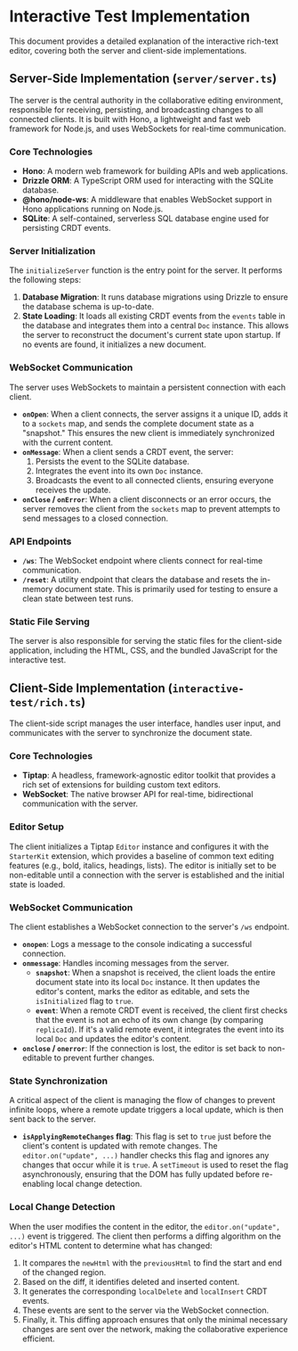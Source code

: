 # Interactive Test Implementation

This document provides a detailed explanation of the interactive rich-text editor, covering both the server and client-side implementations.

## Server-Side Implementation (`server/server.ts`)

The server is the central authority in the collaborative editing environment, responsible for receiving, persisting, and broadcasting changes to all connected clients. It is built with Hono, a lightweight and fast web framework for Node.js, and uses WebSockets for real-time communication.

### Core Technologies

-   **Hono**: A modern web framework for building APIs and web applications.
-   **Drizzle ORM**: A TypeScript ORM used for interacting with the SQLite database.
-   **@hono/node-ws**: A middleware that enables WebSocket support in Hono applications running on Node.js.
-   **SQLite**: A self-contained, serverless SQL database engine used for persisting CRDT events.

### Server Initialization

The `initializeServer` function is the entry point for the server. It performs the following steps:

1.  **Database Migration**: It runs database migrations using Drizzle to ensure the database schema is up-to-date.
2.  **State Loading**: It loads all existing CRDT events from the `events` table in the database and integrates them into a central `Doc` instance. This allows the server to reconstruct the document's current state upon startup. If no events are found, it initializes a new document.

### WebSocket Communication

The server uses WebSockets to maintain a persistent connection with each client.

-   **`onOpen`**: When a client connects, the server assigns it a unique ID, adds it to a `sockets` map, and sends the complete document state as a "snapshot." This ensures the new client is immediately synchronized with the current content.
-   **`onMessage`**: When a client sends a CRDT event, the server:
    1.  Persists the event to the SQLite database.
    2.  Integrates the event into its own `Doc` instance.
    3.  Broadcasts the event to all connected clients, ensuring everyone receives the update.
-   **`onClose` / `onError`**: When a client disconnects or an error occurs, the server removes the client from the `sockets` map to prevent attempts to send messages to a closed connection.

### API Endpoints

-   **`/ws`**: The WebSocket endpoint where clients connect for real-time communication.
-   **`/reset`**: A utility endpoint that clears the database and resets the in-memory document state. This is primarily used for testing to ensure a clean state between test runs.

### Static File Serving

The server is also responsible for serving the static files for the client-side application, including the HTML, CSS, and the bundled JavaScript for the interactive test.

## Client-Side Implementation (`interactive-test/rich.ts`)

The client-side script manages the user interface, handles user input, and communicates with the server to synchronize the document state.

### Core Technologies

-   **Tiptap**: A headless, framework-agnostic editor toolkit that provides a rich set of extensions for building custom text editors.
-   **WebSocket**: The native browser API for real-time, bidirectional communication with the server.

### Editor Setup

The client initializes a Tiptap `Editor` instance and configures it with the `StarterKit` extension, which provides a baseline of common text editing features (e.g., bold, italics, headings, lists). The editor is initially set to be non-editable until a connection with the server is established and the initial state is loaded.

### WebSocket Communication

The client establishes a WebSocket connection to the server's `/ws` endpoint.

-   **`onopen`**: Logs a message to the console indicating a successful connection.
-   **`onmessage`**: Handles incoming messages from the server.
    -   **`snapshot`**: When a snapshot is received, the client loads the entire document state into its local `Doc` instance. It then updates the editor's content, marks the editor as editable, and sets the `isInitialized` flag to `true`.
    -   **`event`**: When a remote CRDT event is received, the client first checks that the event is not an echo of its own change (by comparing `replicaId`). If it's a valid remote event, it integrates the event into its local `Doc` and updates the editor's content.
-   **`onclose` / `onerror`**: If the connection is lost, the editor is set back to non-editable to prevent further changes.

### State Synchronization

A critical aspect of the client is managing the flow of changes to prevent infinite loops, where a remote update triggers a local update, which is then sent back to the server.

-   **`isApplyingRemoteChanges` flag**: This flag is set to `true` just before the client's content is updated with remote changes. The `editor.on("update", ...)` handler checks this flag and ignores any changes that occur while it is `true`. A `setTimeout` is used to reset the flag asynchronously, ensuring that the DOM has fully updated before re-enabling local change detection.

### Local Change Detection

When the user modifies the content in the editor, the `editor.on("update", ...)` event is triggered. The client then performs a diffing algorithm on the editor's HTML content to determine what has changed:

1.  It compares the `newHtml` with the `previousHtml` to find the start and end of the changed region.
2.  Based on the diff, it identifies deleted and inserted content.
3.  It generates the corresponding `localDelete` and `localInsert` CRDT events.
4.  These events are sent to the server via the WebSocket connection.
5.  Finally, it.
This diffing approach ensures that only the minimal necessary changes are sent over the network, making the collaborative experience efficient.